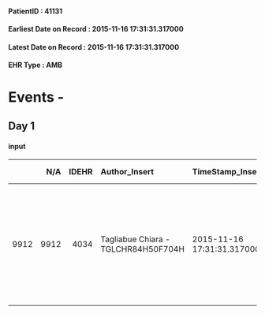 
#### PatientID : 41131
#### Earliest Date on Record : 2015-11-16 17:31:31.317000
#### Latest Date on Record : 2015-11-16 17:31:31.317000
#### EHR Type : AMB

# Events - 

## Day 1

#### input
|      |    N/A |   IDEHR | Author_Insert                       | TimeStamp_Insert           | EHRType   |   PatientID |   IDDigitalSignDocument | persone_vicine   |   Unnamed: 0_x.1 |   IDANAMNESI_SOCIALE | Patient   | FamigliaAltro   | Paziente_T   | FamigliaAltro_T   |   Non_Rilevabile_x.1 | Note_Non_Rilevabile_x.1   | opt_Problemi   | chk_contr_sintomi   | opt_paziente_a   | opt_famiglia_a   | opt_adeguatezza   | opt_paziente_solo   | ds_note_con                                                                                                                                   | opt_presente_assente   | Presenza_minori   | Caregiver_principale   | ds_familiari_coinv                         | opt_necessario   | opt_risorse_ec   | opt_paziente_psi   | opt_Ins_vol   | opt_esenzione   |   ds_codice_es | Needs     | opt_famiglia_psi   |
|-----:|-------:|--------:|:------------------------------------|:---------------------------|:----------|------------:|------------------------:|:-----------------|-----------------:|---------------------:|:----------|:----------------|:-------------|:------------------|---------------------:|:--------------------------|:---------------|:--------------------|:-----------------|:-----------------|:------------------|:--------------------|:----------------------------------------------------------------------------------------------------------------------------------------------|:-----------------------|:------------------|:-----------------------|:-------------------------------------------|:-----------------|:-----------------|:-------------------|:--------------|:----------------|---------------:|:----------|:-------------------|
| 9912 |   9912 |    4034 | Tagliabue Chiara - TGLCHR84H50F704H | 2015-11-16 17:31:31.317000 | AMB       |       41131 |                  188183 | N/A              |             1869 |                 1280 | Si#1      | Si#1            | Parziale#2   | Si#1              |                    0 | NR                        | No#0           | controllo sintomi#0 | Indefinite#2     | Congruenti#1     | Si#1              | No#0                | Vive con il marito, dal quale √® separata legalmente ma con cui ha mantenuto buoni rapporti, che si occupa in questo momento dell'assistenza. | Presente#1             | No#0              | husband                | La cognata √® di supporto nell'assistenza. | No#0             | Adeguate#1       | No#0               | No#0          | Si#1            |             48 | Clinici#0 | No#0               |


